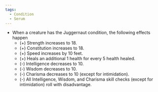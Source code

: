 ```yaml
---
tags:
  - Condition
  - Serum
---
```

- When a creature has the Juggernaut condition, the following effects happen
	- (+) Strength increases to 18.
	- (+) Constitution increases to 18.
	- (+) Speed increases by 10 feet.
	- (+) Heals an additional 1 health for every 5 health healed.
	- (-) Intelligence decreases to 10.
	- (-) Wisdom decreases to 10.
	- (-) Charisma decreases to 10 (except for intimidation).
	- (-) All Intelligence, Wisdom, and Charisma skill checks (except for intimidation) roll with disadvantage.